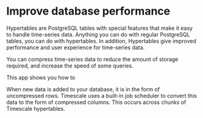 # Improve database performance

Hypertables are PostgreSQL tables with special features that make it easy to handle time-series data. 
Anything you can do with regular PostgreSQL tables, you can do with hypertables. 
In addition, Hypertables give improved performance and user experience for time-series data.

You can compress time-series data to reduce the amount of storage required, and increase the speed of some queries. 

This app shows you how to 


When new data is added to your database, it is in the form of uncompressed rows. Timescale uses a built-in job scheduler to convert this data to the form of compressed columns. This occurs across chunks of Timescale hypertables.
